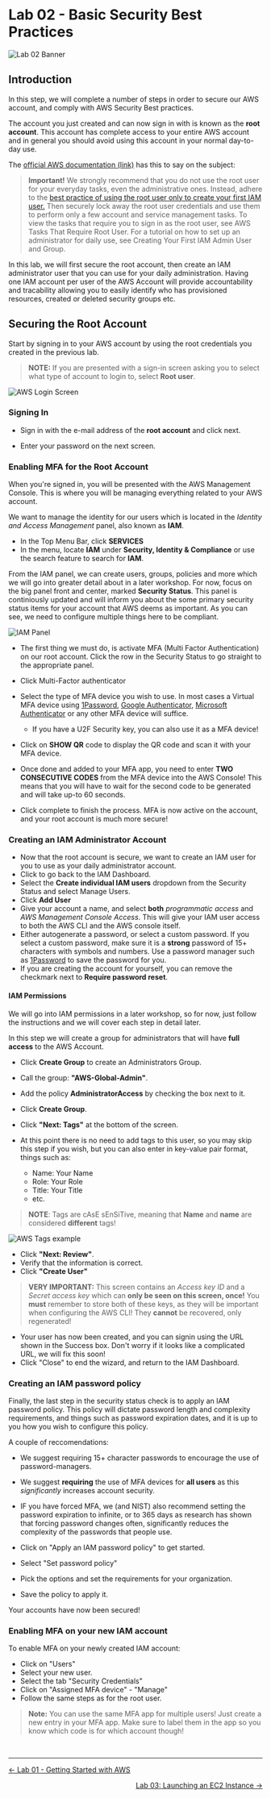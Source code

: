 # Lab 02 - Basic Security Best Practices
![Lab 02 Banner](GFX/Lab02.png)

## Introduction
In this step, we will complete a number of steps in order to secure our AWS account, and comply with AWS Security Best practices.

The account you just created and can now sign in with is known as the **root account**. This account has complete access to your entire AWS account and in general you should avoid using this account in your normal day-to-day use.

The [official AWS documentation (link)](https://docs.aws.amazon.com/IAM/latest/UserGuide/id_root-user.html) has this to say on the subject:

>**Important!**
We strongly recommend that you do not use the root user for your everyday tasks, even the administrative ones. Instead, adhere to the [best practice of using the root user only to create your first IAM user.](https://docs.aws.amazon.com/IAM/latest/UserGuide/best-practices.html#create-iam-users) Then securely lock away the root user credentials and use them to perform only a few account and service management tasks. To view the tasks that require you to sign in as the root user, see AWS Tasks That Require Root User. For a tutorial on how to set up an administrator for daily use, see Creating Your First IAM Admin User and Group.

In this lab, we will first secure the root account, then create an IAM administrator user that you can use for your daily administration. Having one IAM account per user of the AWS Account will provide accountability and tracability allowing you to easily identify who has provisioned resources, created or deleted security groups etc.

## Securing the Root Account
Start by signing in to your AWS account by using the root credentials you created in the previous lab.

> **NOTE:** If you are presented with a sign-in screen asking you to select what type of account to login to, select **Root user**.

![AWS Login Screen](GFX/Screenshot1.png)

### Signing In

* Sign in with the e-mail address of the **root account** and click next.

* Enter your password on the next screen.


### Enabling MFA for the Root Account
When you're signed in, you will be presented with the AWS Management Console. This is where you will be managing everything related to your AWS account.

We want to manage the identity for our users which is located in the *Identity and Access Management* panel, also known as **IAM**.

* In the Top Menu Bar, click **SERVICES**
* In the menu, locate **IAM** under **Security, Identity & Compliance** or use the search feature to search for **IAM**.

From the IAM panel, we can create users, groups, policies and more which we will go into greater detail about in a later workshop. For now, focus on the big panel front and center, marked **Security Status**. This panel is continiously updated and will inform you about the some primary security status items for your account that AWS deems as important. As you can see, we need to configure multiple things here to be compliant.

![IAM Panel](GFX/Screenshot2.png)

* The first thing we must do, is activate MFA (Multi Factor Authentication) on our root account. Click the row in the Security Status to go straight to the appropriate panel.
* Click Multi-Factor authenticator
* Select the type of MFA device you wish to use. In most cases a Virtual MFA device using [1Password](https://1password.com), [Google Authenticator](https://support.google.com/accounts/answer/1066447?co=GENIE.Platform%3DiOS&hl=en&oco=0), [Microsoft Authenticator](https://www.microsoft.com/en-us/account/authenticator) or any other MFA device will suffice.
    * If you have a U2F Security key, you can also use it as a MFA device!

* Click on **SHOW QR** code to display the QR code and scan it with your MFA device.
* Once done and added to your MFA app, you need to enter **TWO CONSECUTIVE CODES** from the MFA device into the AWS Console! This means that you will have to wait for the second code to be generated and will take up-to 60 seconds.
* Click complete to finish the process. MFA is now active on the account, and your root account is much more secure!


### Creating an IAM Administrator Account
* Now that the root account is secure, we want to create an IAM user for you to use as your daily administrator account.
* Click to go back to the IAM Dashboard.
* Select the **Create individual IAM users** dropdown from the Security Status and select Manage Users.
* Click **Add User**
* Give your account a name, and select **both** *programmatic access* and *AWS Management Console Access*. This will give your IAM user access to both the AWS CLI and the AWS console itself.
* Either autogenerate a password, or select a custom password. If you select a custom password, make sure it is a **strong** password of 15+ characters with symbols and numbers. Use a password manager such as [1Password](https://1password.com) to save the password for you.
* If you are creating the account for yourself, you can remove the checkmark next to **Require password reset**.

#### IAM Permissions
We will go into IAM permissions in a later workshop, so for now, just follow the instructions and we will cover each step in detail later.

In this step we will create a group for administrators that will have **full access** to the AWS Account.

* Click **Create Group** to create an Administrators Group.
* Call the group: **"AWS-Global-Admin"**.
* Add the policy **AdministratorAccess** by checking the box next to it.
* Click **Create Group**.


* Click **"Next: Tags"** at the bottom of the screen.
* At this point there is no need to add tags to this user, so you may skip this step if you wish, but you can also enter in key-value pair format, things such as:
    * Name: Your Name
    * Role: Your Role
    * Title: Your Title
    * etc.


> **NOTE**: Tags are cAsE sEnSiTive, meaning that **Name** and **name** are considered **different** tags!

![AWS Tags example](GFX/Screenshot3.png)

* Click **"Next: Review"**.
* Verify that the information is correct.
* Click **"Create User"**

> **VERY IMPORTANT:** This screen contains an *Access key ID* and a *Secret access key* which can **only be seen on this screen, once!** You **must** remember to store both of these keys, as they will be important when configuring the AWS CLI! They **cannot** be recovered, only regenerated!

* Your user has now been created, and you can signin using the URL shown in the Success box. Don't worry if it looks like a complicated URL, we will fix this soon!
* Click "Close" to end the wizard, and return to the IAM Dashboard.

### Creating an IAM password policy
Finally, the last step in the security status check is to apply an IAM password policy. This policy will dictate password length and complexity requirements, and things such as password expiration dates, and it is up to you how you wish to configure this policy.

A couple of reccomendations:

* We suggest requiring 15+ character passwords to encourage the use of password-managers.
* We suggest **requiring** the use of MFA devices for **all users** as this *significantly* increases account security.
* IF you have forced MFA, we (and NIST) also recommend setting the password expiration to infinite, or to 365 days as research has shown that forcing password changes often, significantly reduces the complexity of the passwords that people use.

* Click on "Apply an IAM password policy" to get started.
* Select "Set password policy"
* Pick the options and set the requirements for your organization.
* Save the policy to apply it.

Your accounts have now been secured!


### Enabling MFA on your new IAM account
To enable MFA on your newly created IAM account:

* Click on "Users"
* Select your new user.
* Select the tab "Security Credentials"
* Click on "Assigned MFA device" - "Manage"
* Follow the same steps as for the root user.

> **Note:** You can use the same MFA app for multiple users! Just create a new entry in your MFA app. Make sure to label them in the app so you know which code is for which account though!



&nbsp;
&nbsp;


---

<p align="left"><a href="../01 - Stage 1">← Lab 01 - Getting Started with AWS</a></p>
<p align="right"><a href="../03 - Launching an EC2 Instance">Lab 03: Launching an EC2 Instance →</a></p>

